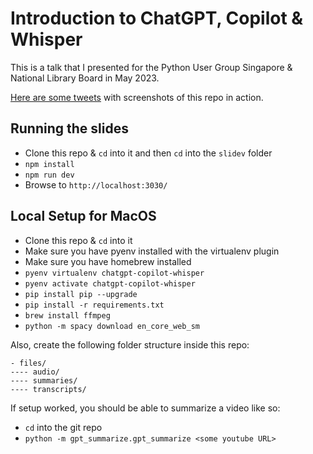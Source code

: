 # Introduction to ChatGPT, Copilot & Whisper

This is a talk that I presented for the Python User Group Singapore & National
Library Board in May 2023.

[Here are some tweets](https://twitter.com/mbrochh/status/1652183096933117957) 
with screenshots of this repo in action.

## Running the slides

* Clone this repo & `cd` into it and then `cd` into the `slidev` folder
* `npm install`
* `npm run dev`
* Browse to `http://localhost:3030/`

## Local Setup for MacOS

* Clone this repo & `cd` into it
* Make sure you have pyenv installed with the virtualenv plugin
* Make sure you have homebrew installed
* `pyenv virtualenv chatgpt-copilot-whisper`
* `pyenv activate chatgpt-copilot-whisper`
* `pip install pip --upgrade`
* `pip install -r requirements.txt`
* `brew install ffmpeg`
* `python -m spacy download en_core_web_sm`

Also, create the following folder structure inside this repo:

```
- files/
---- audio/
---- summaries/
---- transcripts/
```

If setup worked, you should be able to summarize a video like so:

* `cd` into the git repo
* `python -m gpt_summarize.gpt_summarize <some youtube URL>`